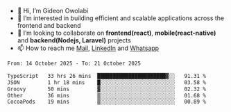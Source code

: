 - 👋 Hi, I’m Gideon Owolabi
- 👀 I’m interested in building efficient and scalable applications across the frontend and backend
- 💞️ I’m looking to collaborate on <b>frontend(react)</b>, <b>mobile(react-native)</b> and <b>backend(Nodejs, Laravel)</b> projects
- 📫 How to reach me <a href="mailto:gideoniyin2021@gmail.com">Mail</a>, <a href="https://www.linkedin.com/in/gideon-owolabi-9b667a232/">LinkedIn</a> and <a href="https://wa.me/2348055377085">Whatsapp</a>

<!---
gude1/gude1 is a ✨ special ✨ repository because its `README.md` (this file) appears on your GitHub profile.
You can click the Preview link to take a look at your changes.
--->

<!--START_SECTION:waka-->

```txt
From: 14 October 2025 - To: 21 October 2025

TypeScript   33 hrs 26 mins  ██████████████████████▓░░   91.31 %
JSON         1 hr 18 mins    █░░░░░░░░░░░░░░░░░░░░░░░░   03.58 %
Groovy       50 mins         ▓░░░░░░░░░░░░░░░░░░░░░░░░   02.32 %
Other        36 mins         ▒░░░░░░░░░░░░░░░░░░░░░░░░   01.68 %
CocoaPods    19 mins         ▒░░░░░░░░░░░░░░░░░░░░░░░░   00.89 %
```

<!--END_SECTION:waka-->
